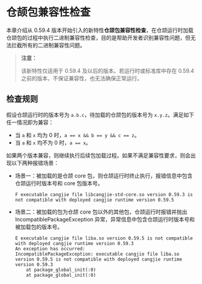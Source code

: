 # 仓颉包兼容性检查

本章介绍从 0.59.4 版本开始引入的新特性**仓颉包兼容性检查**，在仓颉运行时加载仓颉包的过程中执行二进制兼容性检查，目的是帮助开发者识别兼容性问题，但无法拦截所有的二进制兼容性问题。

> **注意：**
>
> 该新特性仅适用于 0.59.4 及以后的版本。若运行时或标准库中存在 0.59.4 之前的版本，不保证兼容性，也无法确保正常运行。

## 检查规则

假设仓颉运行时的版本号为 `a.b.c`，待加载的仓颉包的版本号为 `x.y.z`。满足如下任一情况即为兼容：

- 当 `a` 和 `x` 均为 0 时，`a == x && b == y && c == z`。
- 当 `a` 和 `x` 均不为 0 时，`a == x`。

如果两个版本兼容，则继续执行后续包加载过程。如果不满足兼容性要求，则会出现以下两种报错场景：

- 场景一：被加载的是仓颉 core 包，则仓颉运行时终止执行，报错信息中包含仓颉运行时版本号和 core 包版本号。

    ```shell
    F executable cangjie file libcangjie-std-core.so version 0.59.3 is not compatible with deployed cangjie runtime version 0.59.5
    ```

- 场景二：被加载的包为仓颉 core 包以外的其他包，仓颉运行时报错并抛出 IncompatiblePackageException 异常，异常信息中包含仓颉运行时版本号和被加载包的版本号。

    ```shell
    E executable cangjie file liba.so version 0.59.5 is not compatible with deployed cangjie runtime version 0.59.3
    An exception has occurred:
    IncompatiblePackageException: executable cangjie file liba.so version 0.59.5 is not compatible with deployed cangjie runtime version 0.59.3
        at package_global_init(:0)
        at package_global_init(:0)
    ```
